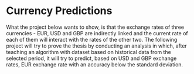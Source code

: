 # Currency Predictions

What the project below wants to show, is that the exchange rates of three currencies - EUR, USD and GBP
are indirectly linked and the current rate of each of them will interact with the rates of the other two.
The following project will try to prove the thesis by conducting an analysis in which, after teaching an algorithm with
dataset based on historical data from the selected period, it will try to predict, based on USD and GBP exchange rates,
EUR exchange rate with an accuracy below the standard deviation.

